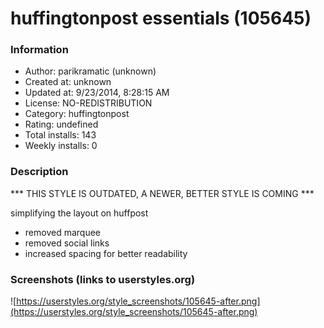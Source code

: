 # huffingtonpost essentials (105645)

### Information
- Author: parikramatic (unknown)
- Created at: unknown
- Updated at: 9/23/2014, 8:28:15 AM
- License: NO-REDISTRIBUTION
- Category: huffingtonpost
- Rating: undefined
- Total installs: 143
- Weekly installs: 0


### Description
*** THIS STYLE IS OUTDATED, A NEWER, BETTER STYLE IS COMING ***

simplifying the layout on huffpost
- removed marquee
- removed social links
- increased spacing for better readability


### Screenshots (links to userstyles.org)
![https://userstyles.org/style_screenshots/105645-after.png](https://userstyles.org/style_screenshots/105645-after.png)


